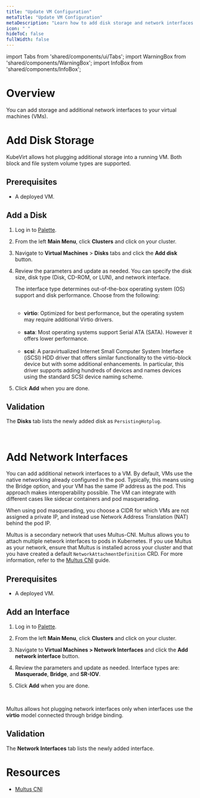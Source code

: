```yaml
---
title: "Update VM Configuration"
metaTitle: "Update VM Configuration"
metaDescription: "Learn how to add disk storage and network interfaces to a VM using Palette."
icon: " "
hideToC: false
fullWidth: false
---
```


import Tabs from 'shared/components/ui/Tabs';
import WarningBox from 'shared/components/WarningBox';
import InfoBox from 'shared/components/InfoBox';


# Overview


You can add storage and additional network interfaces to your virtual machines (VMs).


# Add Disk Storage

KubeVirt allows hot plugging additional storage into a running VM. Both block and file system volume types are supported.

## Prerequisites

- A deployed VM.

## Add a Disk

1. Log in to [Palette](https://console.spectrocloud.com).


2. From the left **Main Menu**, click **Clusters** and click on your cluster. 


3. Navigate to **Virtual Machines** > **Disks** tabs and click the **Add disk** button.


4. Review the parameters and update as needed. You can specify the disk size, disk type (Disk, CD-ROM, or LUN), and network interface.

    The interface type determines out-of-the-box operating system (OS) support and disk performance. Choose from the following:

    <br />

    - **virtio**: Optimized for best performance, but the operating system may require additional Virtio drivers.

    <br />

    - **sata**: Most operating systems support Serial ATA (SATA). However it offers lower performance.

    <br />

    - **scsi**: A paravirtualized Internet Small Computer System Interface (iSCSI) HDD driver that offers similar functionality to the virtio-block device but with some additional enhancements. In particular, this driver supports adding hundreds of devices and names devices using the standard SCSI device naming scheme.


5. Click **Add** when you are done.

## Validation

The **Disks** tab lists the newly added disk as ``PersistingHotplug``. 

<br />

# Add Network Interfaces

You can add additional network interfaces to a VM. By default, VMs use the native networking already configured in the pod. Typically, this means using the Bridge option, and your VM has the same IP address as the pod. This approach makes interoperability possible. The VM can integrate with different cases like sidecar containers and pod masquerading. 

When using pod masquerading, you choose a CIDR for which VMs are not assigned a private IP, and instead use Network Address Translation (NAT) behind the pod IP.

Multus is a secondary network that uses Multus-CNI. Multus allows you to attach multiple network interfaces to pods in Kubernetes. If you use Multus as your network, ensure that Multus is installed across your cluster and that you have created a default ``NetworkAttachmentDefinition`` CRD. For more information, refer to the [Multus CNI](/integrations/multus-cni) guide.


## Prerequisites

- A deployed VM.

## Add an Interface

1. Log in to [Palette](https://console.spectrocloud.com).


2. From the left **Main Menu**, click **Clusters** and click on your cluster. 


3. Navigate to **Virtual Machines > Network Interfaces** and click the **Add network interface** button.


4. Review the parameters and update as needed. Interface types are: **Masquerade**, **Bridge**, and **SR-IOV**.  


5. Click **Add** when you are done. 


<br />

<InfoBox>

Multus allows hot plugging network interfaces only when interfaces use the **virtio** model connected through bridge binding.

</InfoBox>

## Validation

The **Network Interfaces** tab lists the newly added interface.

# Resources

- [Multus CNI](/integrations/multus-cni)
